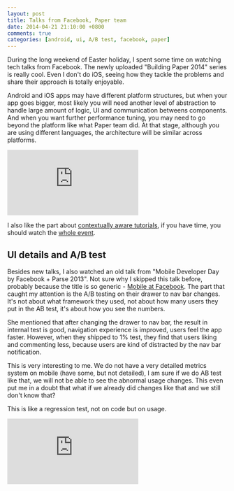 ```yaml
---
layout: post
title: Talks from Facebook, Paper team
date: 2014-04-21 21:10:00 +0800
comments: true
categories: [android, ui, A/B test, facebook, paper]
---
```


During the long weekend of Easter holiday, I spent some time on watching tech talks from Facebook. The newly uploaded "Building Paper 2014" series is really cool. Even I don't do iOS, seeing how they tackle the problems and share their approach is totally enjoyable. 

Android and iOS apps may have different platform structures, but when your app goes bigger, most likely you will need another level of abstraction to handle large amount of logic, UI and communication betweens components. And when you want further performance tuning, you may need to go beyond the platform like what Paper team did. At that stage, although you are using different languages, the architecture will be similar across platforms.

<div class="video-container">
<iframe src="http://www.youtube.com/embed/ZdiBPHpxGd0" frameborder="0" allowfullscreen></iframe>
</div>

I also like the part about [contextually aware tutorials](https://www.youtube.com/watch?v=-KrF4bIofeo), if you have time, you should watch the [whole event](https://www.youtube.com/watch?v=OiY1cheLpmI).

## UI details and A/B test

Besides new talks, I also watched an old talk from "Mobile Developer Day by Facebook + Parse 2013". Not sure why I skipped this talk before, probably because the title is so generic - [Mobile at Facebook](https://www.youtube.com/watch?v=e2w8z6mI47U). The part that caught my attention is the A/B testing on their drawer to nav bar changes. It's not about what framework they used, not about how many users they put in the AB test, it's about how you see the numbers. 

She mentioned that after changing the drawer to nav bar, the result in internal test is good, navigation experience is improved, users feel the app faster. However, when they shipped to 1% test, they find that users liking and commenting less, because users are kind of distracted by the nav bar notification. 

This is very interesting to me. We do not have a very detailed metrics system on mobile (have some, but not detailed), I am sure if we do AB test like that, we will not be able to see the abnormal usage changes. This even put me in a doubt that what if we already did changes like that and we still don't know that?

This is like a regression test, not on code but on usage.

<div class="video-container">
<iframe src="http://www.youtube.com/embed/e2w8z6mI47U" frameborder="0" allowfullscreen></iframe>
</div>
